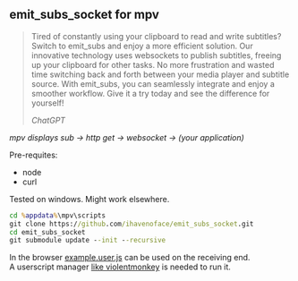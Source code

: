 ## emit_subs_socket for mpv

<blockquote>
Tired of constantly using your clipboard to read and write subtitles? Switch to emit_subs and enjoy a more efficient 
solution. Our innovative technology uses websockets to publish subtitles, freeing up your clipboard for other tasks.
No more frustration and wasted time switching back and forth between your media player and subtitle source.
With emit_subs, you can seamlessly integrate and enjoy a smoother workflow. Give it a try today and see the difference
for yourself!  

<cite>ChatGPT</cite>
</blockquote>


*mpv displays sub -> http get -> websocket -> (your application)*

Pre-requites:
- node
- curl

Tested on windows. Might work elsewhere.

```bat
cd %appdata%\mpv\scripts
git clone https://github.com/ihavenoface/emit_subs_socket.git
cd emit_subs_socket
git submodule update --init --recursive
```

In the browser [example.user.js](example.user.js) can be used on the receiving end.  
A userscript manager [like violentmonkey](https://violentmonkey.github.io/) is needed to run it.
